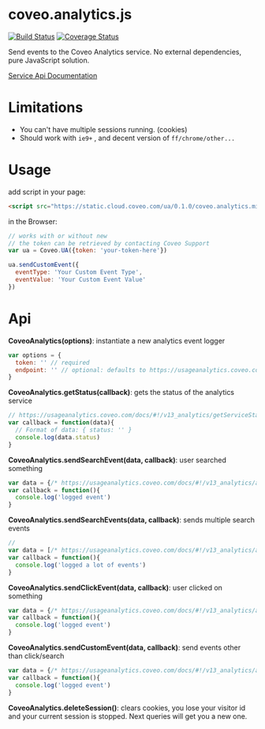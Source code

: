 # coveo.analytics.js

[![Build Status](https://travis-ci.org/Coveo/analytics.js.svg?branch=master)](https://travis-ci.org/Coveo/analytics.js)
[![Coverage Status](https://coveralls.io/repos/Coveo/analytics.js/badge.svg)](https://coveralls.io/r/Coveo/analytics.js)

Send events to the Coveo Analytics service. No external dependencies, pure JavaScript solution.

[Service Api Documentation](https://usageanalytics.coveo.com/docs/)

# Limitations

- You can't have multiple sessions running. (cookies)
- Should work with `ie9+` , and decent version of `ff/chrome/other...`

# Usage

add script in your page:

```html
<script src="https://static.cloud.coveo.com/ua/0.1.0/coveo.analytics.min.js"></script>
```

in the Browser:

```js
// works with or without new
// the token can be retrieved by contacting Coveo Support
var ua = Coveo.UA({token: 'your-token-here'})

ua.sendCustomEvent({
  eventType: 'Your Custom Event Type',
  eventValue: 'Your Custom Event Value'  
})
```

# Api

**CoveoAnalytics(options)**: instantiate a new analytics event logger

```js
var options = {
  token: '' // required
  endpoint: '' // optional: defaults to https://usageanalytics.coveo.com/rest/v13/analytics
}
```

**CoveoAnalytics.getStatus(callback)**: gets the status of the analytics service

```js
// https://usageanalytics.coveo.com/docs/#!/v13_analytics/getServiceStatus
var callback = function(data){
  // Format of data: { status: '' }
  console.log(data.status)
}
```

**CoveoAnalytics.sendSearchEvent(data, callback)**: user searched something

```js
var data = {/* https://usageanalytics.coveo.com/docs/#!/v13_analytics/addSearchEvent */}
var callback = function(){
  console.log('logged event')
}
```

**CoveoAnalytics.sendSearchEvents(data, callback)**: sends multiple search events

```js
//
var data = [/* https://usageanalytics.coveo.com/docs/#!/v13_analytics/addSearchEvents */]
var callback = function(){
  console.log('logged a lot of events')
}
```

**CoveoAnalytics.sendClickEvent(data, callback)**: user clicked on something

```js
var data = {/* https://usageanalytics.coveo.com/docs/#!/v13_analytics/addClickEvent */}
var callback = function(){
  console.log('logged event')
}
```
**CoveoAnalytics.sendCustomEvent(data, callback)**: send events other than click/search

```js
var data = {/* https://usageanalytics.coveo.com/docs/#!/v13_analytics/addCustomEventViaPost */}
var callback = function(){
  console.log('logged event')
}
```

**CoveoAnalytics.deleteSession()**: clears cookies, you lose your visitor id and your current session is stopped. Next queries will get you a new one.

